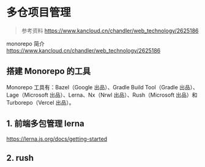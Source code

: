 # 多仓项目管理

>参考资料
https://www.kancloud.cn/chandler/web_technology/2625186

monorepo 简介 <https://www.kancloud.cn/chandler/web_technology/2625186>

## 搭建 Monorepo 的工具

 Monorepo 工具有：Bazel（Google 出品）、Gradle Build Tool（Gradle 出品）、Lage（Microsoft 出品）、Lerna、Nx（Nrwl 出品）、Rush（Microsoft 出品）和 Turborepo（Vercel 出品）。

## 1. 前端多包管理 lerna

https://lerna.js.org/docs/getting-started

## 2. rush